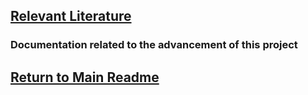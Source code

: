 ## [Relevant Literature](relevant_literature)
### Documentation related to the advancement of this project

## [Return to Main Readme](https://github.com/ARTS-Laboratory/Solar-Charged-UAV-deployable-Penetrometer-System-for-Fault-Detection-of-Geological-Structures#readme)
